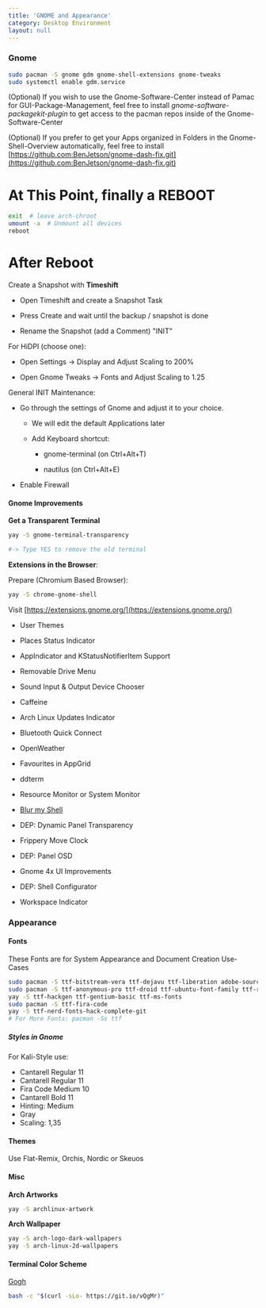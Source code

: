 ```yaml
---
title: 'GNOME and Appearance'
category: Desktop Environment
layout: null
---
```


### Gnome

```bash
sudo pacman -S gnome gdm gnome-shell-extensions gnome-tweaks
sudo systemctl enable gdm.service
```

(Optional) If you wish to use the Gnome-Software-Center instead of Pamac for GUI-Package-Management, feel free to install *gnome-software-packagekit-plugin* to get access to the pacman repos inside of the Gnome-Software-Center

(Optional) If you prefer to get your Apps organized in Folders in the Gnome-Shell-Overview automatically, feel free to install [https://github.com:BenJetson/gnome-dash-fix.git](https://github.com:BenJetson/gnome-dash-fix.git)

# At This Point, finally a REBOOT

```bash
exit  # leave arch-chroot
umount -a  # Unmount all devices
reboot
```

# After Reboot

Create a Snapshot with **Timeshift**

* Open Timeshift and create a Snapshot Task

* Press Create and wait until the backup / snapshot is done

* Rename the Snapshot (add a Comment) "INIT"

For HiDPI (choose one):

- Open Settings -> Display and Adjust Scaling to 200%

- Open Gnome Tweaks -> Fonts and Adjust Scaling to 1.25

General INIT Maintenance:

- Go through the settings of Gnome and adjust it to your choice.
  
  - We will edit the default Applications later
  
  - Add Keyboard shortcut:
    
    - gnome-terminal (on Ctrl+Alt+T)
    
    - nautilus (on Ctrl+Alt+E)

- Enable Firewall

#### Gnome Improvements

**Get a Transparent Terminal**

```bash
yay -S gnome-terminal-transparency

#-> Type YES to remove the old terminal
```

**Extensions in the Browser**:

Prepare (Chromium Based Browser):

```bash
yay -S chrome-gnome-shell
```

Visit [https://extensions.gnome.org/](https://extensions.gnome.org/)

* User Themes

* Places Status Indicator

* AppIndicator and KStatusNotifierItem Support

* Removable Drive Menu

* Sound Input & Output Device Chooser

* Caffeine

* Arch Linux Updates Indicator 

* Bluetooth Quick Connect 

* OpenWeather 

* Favourites in AppGrid 

* ddterm

* Resource Monitor or System Monitor

* [Blur my Shell](https://extensions.gnome.org/extension/3193/blur-my-shell/)

* DEP: Dynamic Panel Transparency

* Frippery Move Clock

* DEP: Panel OSD

* Gnome 4x UI Improvements 

* DEP: Shell Configurator

* Workspace Indicator

### Appearance

#### Fonts

These Fonts are for System Appearance and Document Creation Use-Cases

```bash
sudo pacman -S ttf-bitstream-vera ttf-dejavu ttf-liberation adobe-source-sans-pro-fonts
sudo pacman -S ttf-anonymous-pro ttf-droid ttf-ubuntu-font-family ttf-roboto ttf-roboto-mono ttf-font-awesome
yay -S ttf-hackgen ttf-gentium-basic ttf-ms-fonts
sudo pacman -S ttf-fira-code
yay -S ttf-nerd-fonts-hack-complete-git 
# For More Fonts: pacman -Ss ttf
```

##### Styles in Gnome

For Kali-Style use:

- Cantarell Regular 11
- Cantarell Regular 11
- Fira Code Medium 10
- Cantarell Bold 11
- Hinting: Medium
- Gray
- Scaling: 1,35

#### Themes

Use Flat-Remix, Orchis, Nordic or Skeuos

#### Misc

**Arch Artworks**

```bash
yay -S archlinux-artwork
```

**Arch Wallpaper**

```bash
yay -S arch-logo-dark-wallpapers
yay -S arch-linux-2d-wallpapers
```

#### Terminal Color Scheme

[Gogh](http://mayccoll.github.io/Gogh/)

```bash
bash -c "$(curl -sLo- https://git.io/vQgMr)"
```
